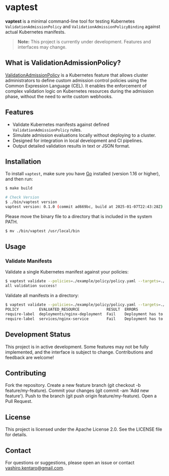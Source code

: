 # vaptest

**vaptest** is a minimal command-line tool for testing Kubernetes `ValidationAdmissionPolicy` and `ValidationAdmissionPolicyBinding` against actual Kubernetes manifests.

> **Note:** This project is currently under development. Features and interfaces may change.

## What is ValidationAdmissionPolicy?
[ValidationAdmissionPolicy](https://kubernetes.io/docs/reference/access-authn-authz/validating-admission-policy/) is a Kubernetes feature that allows cluster administrators to define custom admission control policies using the Common Expression Language (CEL). It enables the enforcement of complex validation logic on Kubernetes resources during the admission phase, without the need to write custom webhooks.

## Features

- Validate Kubernetes manifests against defined `ValidationAdmissionPolicy` rules.
- Simulate admission evaluations locally without deploying to a cluster.
- Designed for integration in local development and CI pipelines.
- Output detailed validation results in text or JSON format.

## Installation

To install `vaptest`, make sure you have [Go](https://golang.org/dl/) installed (version 1.16 or higher), and then run:

```bash
$ make build

# Check Version
$ ./bin/vaptest version
vaptest version: 0.1.0 (commit ad669bc, build at 2025-01-07T22:43:28Z)
```

Please move the binary file to a directory that is included in the system PATH.
```bash
$ mv ./bin/vaptest /usr/local/bin
```

## Usage
### Validate Manifests
Validate a single Kubernetes manifest against your policies:

```bash
$ vaptest validate --policies=./example/policy/policy.yaml --targets=./example/target/valid-deployment.yaml
all validation success!
```

Validate all manifests in a directory:

```bash
$ vaptest validate --policies=./example/policy/policy.yaml --targets=./example/target/valid-deployment.yaml
POLICY         EVALUATED_RESOURCE            RESULT  ERRORS
require-label  deployments/nginx-deployment  Fail    Deployment has to have namespace (Expression: has(object.metadata.namespace))
require-label  services/nginx-service        Fail    Deployment has to have label (Expression: has(object.metadata.labels))
```

## Development Status
This project is in active development. Some features may not be fully implemented, and the interface is subject to change. Contributions and feedback are welcome!

## Contributing
Fork the repository.
Create a new feature branch (git checkout -b feature/my-feature).
Commit your changes (git commit -am 'Add new feature').
Push to the branch (git push origin feature/my-feature).
Open a Pull Request.

## License
This project is licensed under the Apache License 2.0. See the LICENSE file for details.

## Contact
For questions or suggestions, please open an issue or contact yashiro.kentaro@gmail.com.